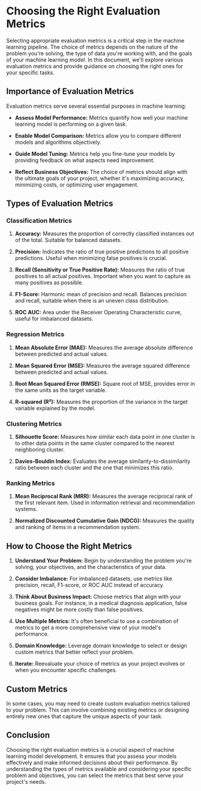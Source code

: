 # Choosing the Right Evaluation Metrics

Selecting appropriate evaluation metrics is a critical step in the machine learning pipeline. The choice of metrics depends on the nature of the problem you're solving, the type of data you're working with, and the goals of your machine learning model. In this document, we'll explore various evaluation metrics and provide guidance on choosing the right ones for your specific tasks.

## Importance of Evaluation Metrics

Evaluation metrics serve several essential purposes in machine learning:

- **Assess Model Performance:** Metrics quantify how well your machine learning model is performing on a given task.

- **Enable Model Comparison:** Metrics allow you to compare different models and algorithms objectively.

- **Guide Model Tuning:** Metrics help you fine-tune your models by providing feedback on what aspects need improvement.

- **Reflect Business Objectives:** The choice of metrics should align with the ultimate goals of your project, whether it's maximizing accuracy, minimizing costs, or optimizing user engagement.

## Types of Evaluation Metrics

### Classification Metrics

1. **Accuracy:** Measures the proportion of correctly classified instances out of the total. Suitable for balanced datasets.

2. **Precision:** Indicates the ratio of true positive predictions to all positive predictions. Useful when minimizing false positives is crucial.

3. **Recall (Sensitivity or True Positive Rate):** Measures the ratio of true positives to all actual positives. Important when you want to capture as many positives as possible.

4. **F1-Score:** Harmonic mean of precision and recall. Balances precision and recall, suitable when there is an uneven class distribution.

5. **ROC AUC:** Area under the Receiver Operating Characteristic curve, useful for imbalanced datasets.

### Regression Metrics

1. **Mean Absolute Error (MAE):** Measures the average absolute difference between predicted and actual values.

2. **Mean Squared Error (MSE):** Measures the average squared difference between predicted and actual values.

3. **Root Mean Squared Error (RMSE):** Square root of MSE, provides error in the same units as the target variable.

4. **R-squared (R²):** Measures the proportion of the variance in the target variable explained by the model.

### Clustering Metrics

1. **Silhouette Score:** Measures how similar each data point in one cluster is to other data points in the same cluster compared to the nearest neighboring cluster.

2. **Davies-Bouldin Index:** Evaluates the average similarity-to-dissimilarity ratio between each cluster and the one that minimizes this ratio.

### Ranking Metrics

1. **Mean Reciprocal Rank (MRR):** Measures the average reciprocal rank of the first relevant item. Used in information retrieval and recommendation systems.

2. **Normalized Discounted Cumulative Gain (NDCG):** Measures the quality and ranking of items in a recommendation system.

## How to Choose the Right Metrics

1. **Understand Your Problem:** Begin by understanding the problem you're solving, your objectives, and the characteristics of your data.

2. **Consider Imbalance:** For imbalanced datasets, use metrics like precision, recall, F1-score, or ROC AUC instead of accuracy.

3. **Think About Business Impact:** Choose metrics that align with your business goals. For instance, in a medical diagnosis application, false negatives might be more costly than false positives.

4. **Use Multiple Metrics:** It's often beneficial to use a combination of metrics to get a more comprehensive view of your model's performance.

5. **Domain Knowledge:** Leverage domain knowledge to select or design custom metrics that better reflect your problem.

6. **Iterate:** Reevaluate your choice of metrics as your project evolves or when you encounter specific challenges.

## Custom Metrics

In some cases, you may need to create custom evaluation metrics tailored to your problem. This can involve combining existing metrics or designing entirely new ones that capture the unique aspects of your task.

## Conclusion

Choosing the right evaluation metrics is a crucial aspect of machine learning model development. It ensures that you assess your models effectively and make informed decisions about their performance. By understanding the types of metrics available and considering your specific problem and objectives, you can select the metrics that best serve your project's needs.

